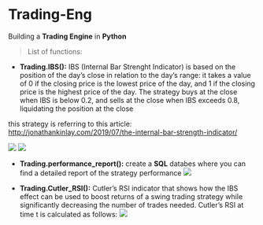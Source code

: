 # Trading-Eng
Building a **Trading Engine** in **Python**

> List of functions:

- **Trading.IBS():** IBS (Internal Bar Strenght Indicator) is based on the position of the day’s close in relation to the day’s range: it takes a value of 0 if the closing price is the lowest price of the day, and 1 if the closing price is the highest price of the day. The strategy buys at the close when IBS is below 0.2, and sells at the close when IBS exceeds 0.8, liquidating the position at the close

this strategy is referring to this article: http://jonathankinlay.com/2019/07/the-internal-bar-strength-indicator/

![](https://github.com/leo-ai-for-trading/Trading-Eng/blob/main/clips/clip-giusta.gif)
![](https://github.com/leo-ai-for-trading/Trading-Eng/blob/main/clips/ibs.performance.png)

- **Trading.performance_report():** create a **SQL** databes where you can find a detailed report of the strategy performance
![](https://github.com/leo-ai-for-trading/Trading-Eng/blob/main/clips/performance%20table.png)

- **Trading.Cutler_RSI():** Cutler’s RSI indicator that shows how the IBS effect can be used to boost returns of a swing trading strategy while significantly decreasing the number of trades needed.
Cutler’s RSI at time t is calculated as follows:
![](https://github.com/leo-ai-for-trading/Trading-Eng/blob/main/clips/cutler.png)
